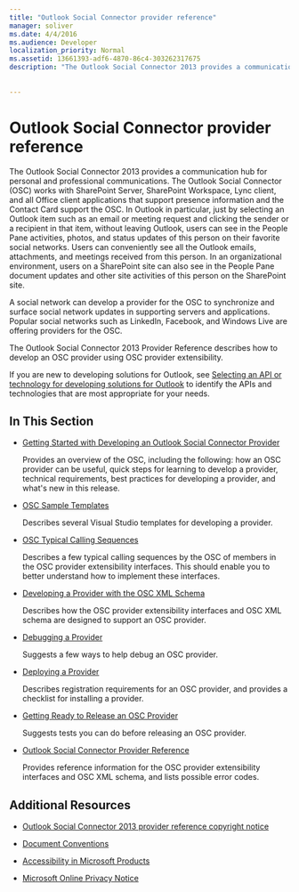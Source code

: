 ```yaml
---
title: "Outlook Social Connector provider reference"
manager: soliver
ms.date: 4/4/2016
ms.audience: Developer
localization_priority: Normal
ms.assetid: 13661393-adf6-4870-86c4-303262317675
description: "The Outlook Social Connector 2013 provides a communication hub for personal and professional communications. The Outlook Social Connector (OSC) works with SharePoint Server, SharePoint Workspace, Lync client, and all Office client applications that support presence information and the Contact Card support the OSC. In Outlook in particular, just by selecting an Outlook item such as an email or meeting request and clicking the sender or a recipient in that item, without leaving Outlook, users can see in the People Pane activities, photos, and status updates of this person on their favorite social networks. Users can conveniently see all the Outlook emails, attachments, and meetings received from this person. In an organizational environment, users on a SharePoint site can also see in the People Pane document updates and other site activities of this person on the SharePoint site."
 
 
---
```


# Outlook Social Connector provider reference

The Outlook Social Connector 2013 provides a communication hub for personal and professional communications. The Outlook Social Connector (OSC) works with SharePoint Server, SharePoint Workspace, Lync client, and all Office client applications that support presence information and the Contact Card support the OSC. In Outlook in particular, just by selecting an Outlook item such as an email or meeting request and clicking the sender or a recipient in that item, without leaving Outlook, users can see in the People Pane activities, photos, and status updates of this person on their favorite social networks. Users can conveniently see all the Outlook emails, attachments, and meetings received from this person. In an organizational environment, users on a SharePoint site can also see in the People Pane document updates and other site activities of this person on the SharePoint site.
  
A social network can develop a provider for the OSC to synchronize and surface social network updates in supporting servers and applications. Popular social networks such as LinkedIn, Facebook, and Windows Live are offering providers for the OSC. 
  
The Outlook Social Connector 2013 Provider Reference describes how to develop an OSC provider using OSC provider extensibility. 
  
If you are new to developing solutions for Outlook, see [Selecting an API or technology for developing solutions for Outlook](selecting-an-api-or-technology-for-developing-solutions-for-outlook.md) to identify the APIs and technologies that are most appropriate for your needs. 
  
## In This Section

- [Getting Started with Developing an Outlook Social Connector Provider](getting-started-with-developing-an-outlook-social-connector-provider.md)
    
    Provides an overview of the OSC, including the following: how an OSC provider can be useful, quick steps for learning to develop a provider, technical requirements, best practices for developing a provider, and what's new in this release.
    
- [OSC Sample Templates](osc-sample-templates.md)
    
    Describes several Visual Studio templates for developing a provider.
    
- [OSC Typical Calling Sequences](osc-typical-calling-sequences.md)
    
    Describes a few typical calling sequences by the OSC of members in the OSC provider extensibility interfaces. This should enable you to better understand how to implement these interfaces.
    
- [Developing a Provider with the OSC XML Schema](developing-a-provider-with-the-osc-xml-schema.md)
    
    Describes how the OSC provider extensibility interfaces and OSC XML schema are designed to support an OSC provider.
    
- [Debugging a Provider](debugging-a-provider.md)
    
    Suggests a few ways to help debug an OSC provider.
    
- [Deploying a Provider](deploying-a-provider.md)
    
    Describes registration requirements for an OSC provider, and provides a checklist for installing a provider.
    
- [Getting Ready to Release an OSC Provider](getting-ready-to-release-an-osc-provider.md)
    
    Suggests tests you can do before releasing an OSC provider.
    
- [Outlook Social Connector Provider Reference](outlook-social-connector-provider-reference-0.md)
    
    Provides reference information for the OSC provider extensibility interfaces and OSC XML schema, and lists possible error codes.
    
## Additional Resources

- [Outlook Social Connector 2013 provider reference copyright notice](outlook-social-connector-2013-provider-reference-copyright-notice.md)
    
- [Document Conventions](http://msdn.microsoft.com/en-us/office/aa905365.aspx)
    
- [Accessibility in Microsoft Products](http://www.microsoft.com/enable/products/default.aspx)
    
- [Microsoft Online Privacy Notice](https://privacy.microsoft.com/en-us/privacystatement)
    

